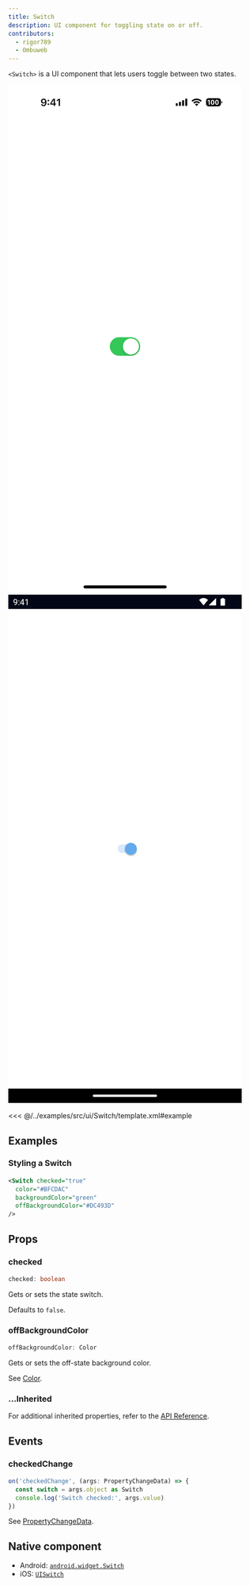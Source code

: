 ```yaml
---
title: Switch
description: UI component for toggling state on or off.
contributors:
  - rigor789
  - Ombuweb
---
```


`<Switch>` is a UI component that lets users toggle between two states.

<DeviceFrame type="ios">
<img src="../screenshots/ios/Switch.png"/>
</DeviceFrame>
<DeviceFrame type="android">
<img src="../screenshots/android/Switch.png"/>
</DeviceFrame>

<<< @/../examples/src/ui/Switch/template.xml#example

## Examples

### Styling a Switch

```xml
<Switch checked="true"
  color="#BFCDAC"
  backgroundColor="green"
  offBackgroundColor="#DC493D"
/>
```

## Props

### checked

```ts
checked: boolean
```

Gets or sets the state switch.

Defaults to `false`.

### offBackgroundColor

```ts
offBackgroundColor: Color
```

Gets or sets the off-state background color.

See [Color](/api/class/Color).

### ...Inherited

For additional inherited properties, refer to the [API Reference](/api/class/Switch).

## Events

### checkedChange

```ts
on('checkedChange', (args: PropertyChangeData) => {
  const switch = args.object as Switch
  console.log('Switch checked:', args.value)
})
```

See [PropertyChangeData](/api/interface/PropertyChangeData).

## Native component

- Android: [`android.widget.Switch`](https://developer.android.com/reference/android/widget/Switch.html)
- iOS: [`UISwitch`](https://developer.apple.com/documentation/uikit/uiswitch)
